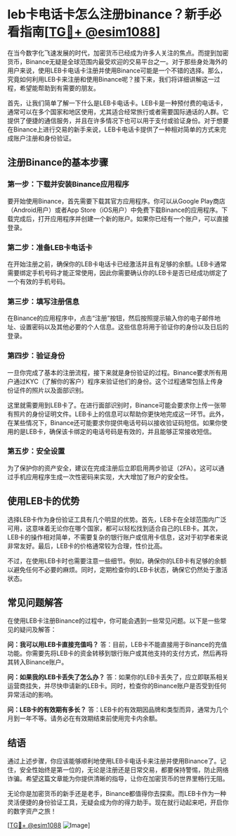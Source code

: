 # leb卡电话卡怎么注册binance？新手必看指南[[TG💪+ @esim1088](https://t.me/s/esim1088)]

在当今数字化飞速发展的时代，加密货币已经成为许多人关注的焦点。而提到加密货币，Binance无疑是全球范围内最受欢迎的交易平台之一。对于那些身处海外的用户来说，使用LEB卡电话卡注册并使用Binance可能是一个不错的选择。那么，究竟如何利用LEB卡来注册和使用Binance呢？接下来，我们将详细讲解这一过程，希望能帮助到有需要的朋友。

首先，让我们简单了解一下什么是LEB卡电话卡。LEB卡是一种预付费的电话卡，通常可以在多个国家和地区使用，尤其适合经常旅行或者需要国际通话的人群。它提供了便捷的通信服务，并且在许多情况下也可以用于支付或验证身份。对于想要在Binance上进行交易的新手来说，LEB卡电话卡提供了一种相对简单的方式来完成账户注册和身份验证。

## 注册Binance的基本步骤

### 第一步：下载并安装Binance应用程序

要开始使用Binance，首先需要下载其官方应用程序。你可以从Google Play商店（Android用户）或者App Store（iOS用户）中免费下载Binance的应用程序。下载完成后，打开应用程序并创建一个新的账户。如果你已经有一个账户，可以直接登录。

### 第二步：准备LEB卡电话卡

在开始注册之前，确保你的LEB卡电话卡已经激活并且有足够的余额。LEB卡通常需要绑定手机号码才能正常使用，因此你需要确认你的LEB卡是否已经成功绑定了一个有效的手机号码。

### 第三步：填写注册信息

在Binance的应用程序中，点击“注册”按钮，然后按照提示输入你的电子邮件地址、设置密码以及其他必要的个人信息。这些信息将用于验证你的身份以及日后的登录。

### 第四步：验证身份

一旦你完成了基本的注册流程，接下来就是身份验证的过程。Binance要求所有用户通过KYC（了解你的客户）程序来验证他们的身份。这个过程通常包括上传身份证件的照片以及面部识别。

这里就需要用到LEB卡了。在进行面部识别时，Binance可能会要求你上传一张带有照片的身份证明文件。LEB卡上的信息可以帮助你更快地完成这一环节。此外，在某些情况下，Binance还可能要求你提供电话号码以接收验证码短信。如果你使用的是LEB卡，确保该卡绑定的电话号码是有效的，并且能够正常接收短信。

### 第五步：安全设置

为了保护你的资产安全，建议在完成注册后立即启用两步验证（2FA）。这可以通过手机应用程序生成一次性密码来实现，大大增加了账户的安全性。

## 使用LEB卡的优势

选择LEB卡作为身份验证工具有几个明显的优势。首先，LEB卡在全球范围内广泛可用，这意味着无论你在哪个国家，都可以轻松找到适合自己的LEB卡。其次，LEB卡的操作相对简单，不需要复杂的银行账户或信用卡信息，这对于初学者来说非常友好。最后，LEB卡的价格通常较为合理，性价比高。

不过，在使用LEB卡时也需要注意一些细节。例如，确保你的LEB卡有足够的余额以避免任何不必要的麻烦。同时，定期检查你的LEB卡状态，确保它仍然处于激活状态。

## 常见问题解答

在使用LEB卡注册Binance的过程中，你可能会遇到一些常见问题。以下是一些常见的疑问及解答：

**问：我可以用LEB卡直接充值吗？**
答：目前，LEB卡不能直接用于Binance的充值功能。你需要先将LEB卡的资金转移到银行账户或其他支持的支付方式，然后再将其转入Binance账户。

**问：如果我的LEB卡丢失了怎么办？**
答：如果你的LEB卡丢失了，应立即联系相关运营商挂失，并尽快申请新的LEB卡。同时，检查你的Binance账户是否受到任何异常活动的影响。

**问：LEB卡的有效期有多长？**
答：LEB卡的有效期因品牌和类型而异，通常为几个月到一年不等。请务必在有效期结束前使用完卡内余额。

## 结语

通过上述步骤，你应该能够顺利地使用LEB卡电话卡来注册并使用Binance了。记住，安全性始终是第一位的，无论是注册还是日常交易，都要保持警惕，防止网络诈骗。希望这篇文章能为你提供清晰的指导，让你在加密货币的世界里畅行无阻。

无论你是加密货币的新手还是老手，Binance都值得你去探索。而LEB卡作为一种灵活便捷的身份验证工具，无疑会成为你的得力助手。现在就行动起来吧，开启你的数字资产之旅！

[[TG💪+ @esim1088](https://t.me/s/esim1088) ![Image](https://i.postimg.cc/4NQfJmqS/Snipaste-2025-05-13-00-14-12.png)]